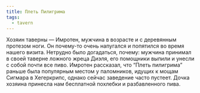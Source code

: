```yaml
---
title: Плеть Пилигрима
tags:
  - tavern
---
```

Хозяин таверны — Имротен, мужчина в возрасте и с деревянным протезом ноги. Он почему-то очень напугался и попятился во время нашего визита. Нетрудно было догадаться, почему: мужчина принимал в своей таверне ложного жреца Диэля, его помощники выпили и унесли с собой почти все пиво. Имротен рассказал, что “Плеть пилигрима” раньше была популярным местом у паломников, идущих к мощам Сигмара в Хегеркрипс, однако сейчас заведение часто пустеет. Дочка хозяина принесла нам бесплатной похлебки и разбавленного пива.